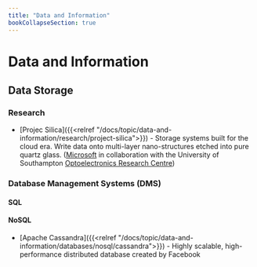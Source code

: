```yaml
---
title: "Data and Information"
bookCollapseSection: true
---
```


# Data and Information

## Data Storage

### Research 

- [Projec Silica]({{<relref "/docs/topic/data-and-information/research/project-silica">}}) - Storage systems built for the cloud era. Write data onto multi-layer nano-structures etched into pure quartz glass. ([Microsoft](http://microsoft.com/) in collaboration with the University of Southampton [Optoelectronics Research Centre](https://www.orc.soton.ac.uk/))

### Database Management Systems (DMS)

#### SQL

#### NoSQL

- [Apache Cassandra]({{<relref "/docs/topic/data-and-information/databases/nosql/cassandra">}}) - Highly scalable, high-performance distributed database created by Facebook
